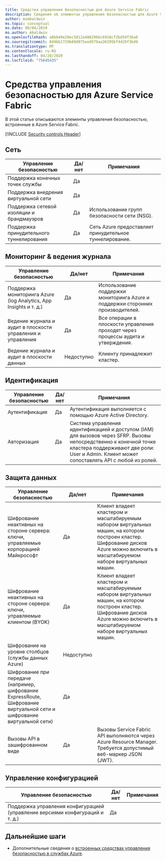 ```yaml
---
title: Средства управления безопасностью для Azure Service Fabric
description: Сведения об элементах управления безопасностью для Azure Service Fabric. Содержит контрольный список встроенных средств управления безопасностью.
author: msmbaldwin
ms.topic: conceptual
ms.date: 09/04/2019
ms.author: mbaldwin
ms.openlocfilehash: a8bb49e20ec5812a4882966c6918cf2bd59f36a0
ms.sourcegitcommit: 849bb1729b89d075eed579aa36395bf4d29f3bd9
ms.translationtype: MT
ms.contentlocale: ru-RU
ms.lasthandoff: 04/28/2020
ms.locfileid: "75645435"
---
```

# <a name="security-controls-for-azure-service-fabric"></a>Средства управления безопасностью для Azure Service Fabric

В этой статье описываются элементы управления безопасностью, встроенные в Azure Service Fabric. 

[!INCLUDE [Security controls Header](../../includes/security-controls-header.md)]

## <a name="network"></a>Сеть

| Управление безопасностью | Да/нет | Примечания |
|---|---|--|
| Поддержка конечных точек службы| Да |  |
| Поддержка внедрения виртуальной сети| Да |  |
| Поддержка сетевой изоляции и брандмауэров| Да | Использование групп безопасности сети (NSG). |
| Поддержка принудительного туннелирования| Да | Сеть Azure предоставляет принудительное туннелирование. |

## <a name="monitoring--logging"></a>Мониторинг & ведения журнала

| Управление безопасностью | Да/нет | Примечания|
|---|---|--|
| Поддержка мониторинга Azure (log Analytics, App Insights и т. д.)| Да | Использование поддержки мониторинга Azure и поддержки сторонних производителей. |
| Ведение журнала и аудит в плоскости управления и управления| Да | Все операции в плоскости управления проходят через процессы аудита и утверждения. |
| Ведение журнала и аудит в плоскости данных| Недоступно | Клиенту принадлежит кластер.  |

## <a name="identity"></a>Идентификация

| Управление безопасностью | Да/нет | Примечания|
|---|---|--|
| Аутентификация| Да | Аутентификация выполняется с помощью Azure Active Directory. |
| Авторизация| Да | Система управления идентификацией и доступом (IAM) для вызовов через SFRP. Вызовы непосредственно к конечной точке кластера поддерживают две роли: User и Admin. Клиент может сопоставлять API с любой из ролей. |

## <a name="data-protection"></a>Защита данных

| Управление безопасностью | Да/нет | Примечания |
|---|---|--|
| Шифрование неактивных на стороне сервера: ключи, управляемые корпорацией Майкрософт | Да | Клиент владеет кластером и масштабируемым набором виртуальных машин, на котором построен кластер. Шифрование дисков Azure можно включить в масштабируемом наборе виртуальных машин. |
| Шифрование неактивных на стороне сервера: ключи, управляемые клиентом (BYOK) | Да | Клиент владеет кластером и масштабируемым набором виртуальных машин, на котором построен кластер. Шифрование дисков Azure можно включить в масштабируемом наборе виртуальных машин. |
| Шифрование на уровне столбцов (службы данных Azure)| Недоступно |  |
| Шифрование при передаче (например, шифрование ExpressRoute, Шифрование виртуальной сети и шифрование виртуальной сети)| Да |  |
| Вызовы API в зашифрованном виде| Да | Вызовы Service Fabric API выполняются через Azure Resource Manager. Требуется допустимый веб-маркер JSON (JWT). |

## <a name="configuration-management"></a>Управление конфигурацией

| Управление безопасностью | Да/нет | Примечания|
|---|---|--|
| Поддержка управления конфигурацией (управление версиями конфигураций и т. д.)| Да | |

## <a name="next-steps"></a>Дальнейшие шаги

- Дополнительные сведения о [встроенных средствах управления безопасностью в службах Azure](../security/fundamentals/security-controls.md).